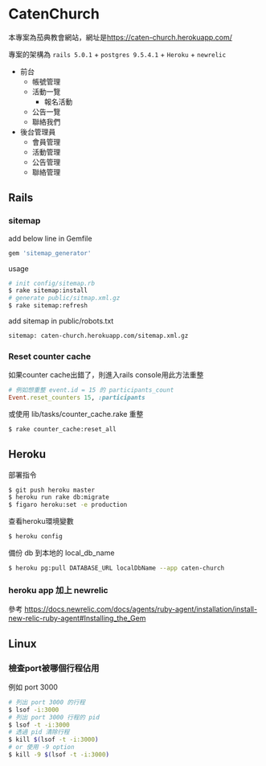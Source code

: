 # CatenChurch
本專案為茄典教會網站，網址是<https://caten-church.herokuapp.com/>

專案的架構為 `rails 5.0.1` + `postgres 9.5.4.1` + `Heroku` + `newrelic`  

- 前台
  - 帳號管理
  - 活動一覽
    - 報名活動
  - 公告一覽
  - 聯絡我們
- 後台管理員
  - 會員管理
  - 活動管理
  - 公告管理
  - 聯絡管理


## Rails

### sitemap

add below line in Gemfile

```ruby
gem 'sitemap_generator'
```

usage

```bash
# init config/sitemap.rb
$ rake sitemap:install
# generate public/sitmap.xml.gz
$ rake sitemap:refresh
```

add sitemap in public/robots.txt

```txt
sitemap: caten-church.herokuapp.com/sitemap.xml.gz
```

### Reset counter cache

如果counter cache出錯了，則進入rails console用此方法重整

```ruby
# 例如想重整 event.id = 15 的 participants_count
Event.reset_counters 15, :participants
```

或使用 lib/tasks/counter_cache.rake 重整

```bash
$ rake counter_cache:reset_all
```

## Heroku

部署指令

```bash
$ git push heroku master
$ heroku run rake db:migrate
$ figaro heroku:set -e production
```

查看heroku環境變數

```bash
$ heroku config
```

備份 db 到本地的 local_db_name

```bash
$ heroku pg:pull DATABASE_URL localDbName --app caten-church
```

### heroku app 加上 newrelic

參考 <https://docs.newrelic.com/docs/agents/ruby-agent/installation/install-new-relic-ruby-agent#Installing_the_Gem>

## Linux

### 檢查port被哪個行程佔用

例如 port 3000

```bash
# 列出 port 3000 的行程
$ lsof -i:3000
# 列出 port 3000 行程的 pid
$ lsof -t -i:3000
# 透過 pid 清除行程
$ kill $(lsof -t -i:3000)
# or 使用 -9 option
$ kill -9 $(lsof -t -i:3000)
```
